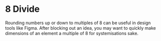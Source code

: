 # 8 Divide

Rounding numbers up or down to multiples of 8 can be useful in design tools like Figma. After blocking out an idea, you may want to quickly make dimensions of an element a multiple of 8 for systemisations sake.